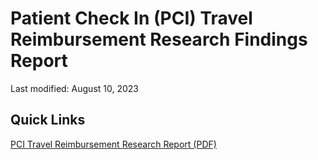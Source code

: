 # Patient Check In (PCI) Travel Reimbursement Research Findings Report

Last modified: August 10, 2023

## Quick Links

[PCI Travel Reimbursement Research Report (PDF)](https://github.com/department-of-veterans-affairs/va.gov-team/files/12323848/PCI.Travel.Reimbursement.Research.Report.pdf)
<br><br>
